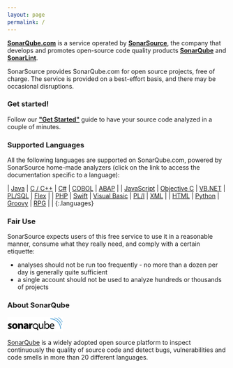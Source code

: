 ```yaml
---
layout: page
permalink: /
---
```


**[SonarQube.com](https://sonarqube.com)** is a service operated by **[SonarSource](http://www.sonarsource.com)**, the company that develops and promotes open-source code quality products **[SonarQube](http://www.sonarqube.org)** and **[SonarLint](http://www.sonarlint.org)**.

SonarSource provides SonarQube.com for open source projects, free of charge. The service is provided on a best-effort basis, and there may be occasional disruptions.

### Get started!

Follow our **["Get Started"](/get-started/)** guide to have your source code analyzed in a couple of minutes.

### Supported Languages

All the following languages are supported on SonarQube.com, powered by SonarSource home-made analyzers (click on the link to access the documentation specific to a language):

| [Java]        | [C / C++]       | [C#]             | [COBOL]     | [ABAP]   |
| [JavaScript]  | [Objective C]   | [VB.NET]         | [PL/SQL]    | [Flex]   |
| [PHP]         | [Swift]         | [Visual Basic]   | [PL/I]      | [XML]    |
| [HTML]        | [Python]        | [Groovy]         | [RPG]       |          |
{:.languages}

### Fair Use

SonarSource expects users of this free service to use it in a reasonable manner, consume what they really need, and comply with a certain etiquette:

- analyses should not be run too frequently - no more than a dozen per day is generally quite sufficient
- a single account should not be used to analyze hundreds or thousands of projects

### About SonarQube

![SonarQube](/images/sonarqube_black_128px.png)

[SonarQube](http://www.sonarqube.org) is a widely adopted open source platform to inspect continuously the
quality of source code and detect bugs, vulnerabilities and code smells in more
than 20 different languages.

[Java]: http://redirect.sonarsource.com/plugins/java.html
[JavaScript]: http://redirect.sonarsource.com/plugins/javascript.html
[PHP]: http://redirect.sonarsource.com/plugins/php.html
[HTML]: http://redirect.sonarsource.com/plugins/web.html
[C / C++]: http://redirect.sonarsource.com/plugins/cpp.html
[Objective C]: http://redirect.sonarsource.com/plugins/objectivec.html
[Swift]: http://redirect.sonarsource.com/plugins/swift.html
[Python]: http://redirect.sonarsource.com/plugins/python.html
[C#]: http://redirect.sonarsource.com/plugins/csharp.html
[VB.NET]: http://redirect.sonarsource.com/plugins/vbnet.html
[Visual Basic]: http://redirect.sonarsource.com/plugins/vb.html
[Groovy]: http://redirect.sonarsource.com/plugins/groovy.html
[COBOL]: http://redirect.sonarsource.com/plugins/cobol.html
[PL/SQL]: http://redirect.sonarsource.com/plugins/plsql.html
[PL/I]: http://redirect.sonarsource.com/plugins/pli.html
[RPG]: http://redirect.sonarsource.com/plugins/rpg.html
[ABAP]: http://redirect.sonarsource.com/plugins/abap.html
[Flex]: http://redirect.sonarsource.com/plugins/flex.html
[XML]: http://redirect.sonarsource.com/plugins/xml.html

